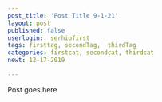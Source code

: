 ```yaml
---
post_title: 'Post Title 9-1-21'
layout: post
published: false
userlogin:  serhiofirst
tags: firsttag, secondTag,  thirdTag
categories: firstcat, secondcat, thirdcat
newt: 12-17-2019

---
```

Post goes here

